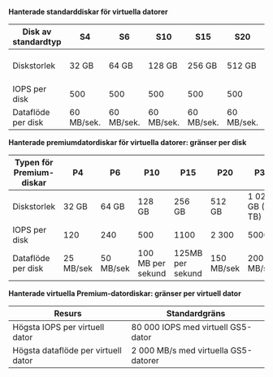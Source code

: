 **Hanterade standarddiskar för virtuella datorer**

| Disk av standardtyp  | S4               | S6               | S10             | S15 | S20              | S30              | S40              | S50              | 
|---------------------|---------------------|---------------------|------------------|------------------|------------------|------------------|------------------|------------------| 
| Diskstorlek           | 32 GB            | 64 GB            | 128 GB           | 256 GB | 512 GB           | 1 024 GB (1 TB)   | 2 048 GB (2TB)    | 4 095 GB (4 TB)   | 
| IOPS per disk       | 500              | 500              | 500              | 500 | 500              | 500              | 500             | 500              | 
| Dataflöde per disk | 60 MB/sek. | 60 MB/sek. | 60 MB/sek. | 60 MB/sek. | 60 MB/sek. | 60 MB/sek. | 60 MB/sek. | 60 MB/sek.|

**Hanterade premiumdatordiskar för virtuella datorer: gränser per disk**

| Typen för Premium-diskar  | P4    | P6    | P10   | P15   | P20   | P30   | P40   | P50   | 
|---------------------|-------|-------|-------|-------|-------|-------|-------|-------|
| Diskstorlek           | 32 GB | 64 GB | 128 GB| 256 GB |512 GB            | 1 024 GB (1 TB)    | 2 048 GB (2 TB)    | 4 095 GB (4 TB)    | 
| IOPS per disk       | 120   | 240   | 500   | 1100   | 2 300              | 5000              | 7500              | 7500              | 
| Dataflöde per disk | 25 MB/sek | 50 MB/sek  | 100 MB per sekund | 125MB per sekund | 150 MB/sek | 200 MB/sek | 250 MB/sek | 250 MB/sek |

**Hanterade virtuella Premium-datordiskar: gränser per virtuell dator**

| Resurs | Standardgräns |
| --- | --- |
| Högsta IOPS per virtuell dator |80 000 IOPS med virtuell GS5-dator |
| Högsta dataflöde per virtuell dator |2 000 MB/s med virtuella GS5-datorer |
